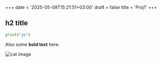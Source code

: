 +++
date = '2025-05-08T15:21:51+03:00'
draft = false
title = 'Proj1'
+++

## h2 title

```python
print("yo")
```

Also some **bold text** here.

![cat image](/images/uglycat.jpg)
